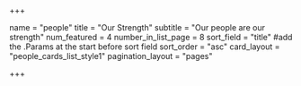 +++

name = "people"
title = "Our Strength"
subtitle = "Our people are our strength"
num_featured = 4
number_in_list_page = 8
sort_field = "title" #add the .Params at the start before sort field
sort_order = "asc"
card_layout = "people_cards_list_style1"
pagination_layout = "pages"

+++